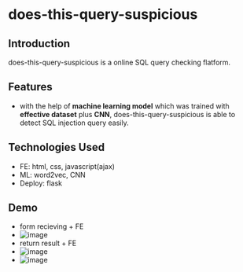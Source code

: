 # does-this-query-suspicious
## Introduction
does-this-query-suspicious is a online SQL query checking flatform.

## Features
- with the help of **machine learning model** which was trained with **effective dataset** plus **CNN**, does-this-query-suspicious is able to detect SQL injection query easily.

## Technologies Used
- FE: html, css, javascript(ajax)
- ML: word2vec, CNN
- Deploy: flask
## Demo
- form recieving + FE
- ![image](https://github.com/suppi147/does-this-query-suspicious/assets/97881547/45862e6f-9d7a-4769-8c21-9177b20cbc63)
- return result + FE
- ![image](https://github.com/suppi147/does-this-query-suspicious/assets/97881547/0b7a4c07-dd2e-4c76-b590-5a2a3e6567e7)
- ![image](https://github.com/suppi147/does-this-query-suspicious/assets/97881547/f2a10b6e-db12-4636-81a2-79f977cf99b9)
